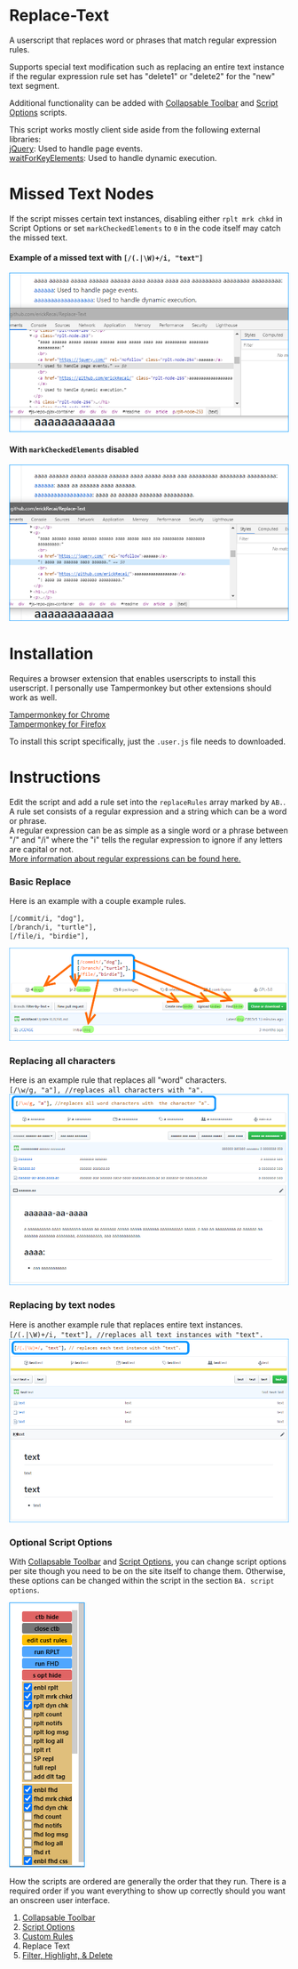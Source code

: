 # Replace-Text
A userscript that replaces word or phrases that match regular expression rules.

Supports special text modification such as replacing an entire text instance if the regular expression rule set has "delete1" or "delete2" for the "new" text segment.

Additional functionality can be added with [Collapsable Toolbar](https://github.com/erickRecai/Collapsable-Toolbar) and [Script Options](https://github.com/erickRecai/Script-Options) scripts.

This script works mostly client side aside from the following external libraries:  
[jQuery](https://jquery.com/): Used to handle page events.  
[waitForKeyElements](https://github.com/erickRecai/): Used to handle dynamic execution.

# Missed Text Nodes
If the script misses certain text instances, disabling either `rplt mrk chkd` in Script Options or set `markCheckedElements` to `0` in the code itself may catch the missed text.
#### Example of a missed text with `[/(.|\W)+/i, "text"]`
![Missed Text Nodes](/instruction-images/ya-missed-text-nodes.png)
#### With `markCheckedElements` disabled
![With markCheckedElements Disabled](/instruction-images/yb-with-mark-checked-disabled.png)

# Installation
Requires a browser extension that enables userscripts to install this userscript. I personally use Tampermonkey but other extensions should work as well.  

[Tampermonkey for Chrome](https://chrome.google.com/webstore/detail/tampermonkey/dhdgffkkebhmkfjojejmpbldmpobfkfo?hl=en)  
[Tampermonkey for Firefox](https://addons.mozilla.org/en-US/firefox/addon/tampermonkey/)

To install this script specifically, just the `.user.js` file needs to downloaded.

# Instructions
Edit the script and add a rule set into the `replaceRules` array marked by `AB.`.  
A rule set consists of a regular expression and a string which can be a word or phrase.  
A regular expression can be as simple as a single word or a phrase between "/" and "/i" where the "i" tells the regular expression to ignore if any letters are capital or not.  
[More information about regular expressions can be found here.](https://www.w3schools.com/jsref/jsref_obj_regexp.asp)

### Basic Replace
Here is an example with a couple example rules.
```
[/commit/i, "dog"],
[/branch/i, "turtle"],
[/file/i, "birdie"],
```
![Basic Replace](/instruction-images/1a-basic-replace.png)

### Replacing all characters
Here is an example rule that replaces all "word" characters.  
`[/\w/g, "a"], //replaces all characters with "a".`
![Replacing all characters](/instruction-images/1b-replace-all-characters.png)

### Replacing by text nodes
Here is another example rule that replaces entire text instances.   
`[/(.|\W)+/i, "text"], //replaces all text instances with "text".`
![Replacing by text nodes](/instruction-images/1c-replace-by-text.png)

### Optional Script Options
With [Collapsable Toolbar](https://github.com/erickRecai/Collapsable-Toolbar) and [Script Options](https://github.com/erickRecai/Script-Options), you can change script options per site though you need to be on the site itself to change them. Otherwise, these options can be changed within the script in the section `BA. script options`.

![External Script Options](/instruction-images/2a-script-options.png)

How the scripts are ordered are generally the order that they run. There is a required order if you want everything to show up correctly should you want an onscreen user interface.
1. [Collapsable Toolbar](https://github.com/erickRecai/Collapsable-Toolbar)
2. [Script Options](https://github.com/erickRecai/Script-Options)
3. [Custom Rules](https://github.com/erickRecai/Custom-Rules)
4. Replace Text
5. [Filter, Highlight, & Delete](https://github.com/erickRecai/Filter-Highlight-Delete)